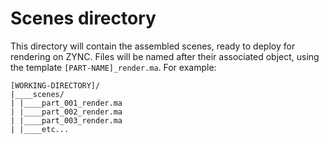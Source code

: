 # Scenes directory
This directory will contain the assembled scenes, ready to deploy for rendering on ZYNC. Files will be named after their associated object, using the template ```[PART-NAME]_render.ma```. For example:
```
[WORKING-DIRECTORY]/
|____scenes/
| |____part_001_render.ma
| |____part_002_render.ma
| |____part_003_render.ma
| |____etc...
```
